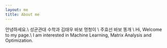 ```yaml
---
layout: me
title: About me
---
```

안녕하세요.\\
성균관대 수학과 김태우 바보 멍청이 \\
주효선 바보 똥개 \\
Hi, Welcome to my page.\\
I am interested in Machine Learning, Matrix Analysis and Optimization.